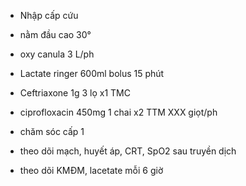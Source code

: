 - Nhập cấp cứu  
- nằm đầu cao 30°  
- oxy canula 3 L/ph  
- Lactate ringer 600ml bolus 15 phút  
- Ceftriaxone 1g 3 lọ x1 TMC  
- ciprofloxacin 450mg 1 chai x2 TTM XXX giọt/ph  
- chăm sóc cấp 1  
- theo dõi mạch, huyết áp, CRT, SpO2 sau truyền dịch  
- theo dõi KMĐM, lacetate mỗi 6 giờ